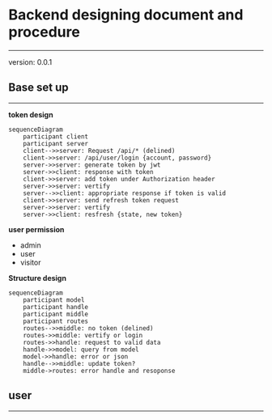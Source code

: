 # Backend designing document and procedure

--------------------------------------

version: 0.0.1

## Base set up

--------------------------------------

**token design**

```mermaid
sequenceDiagram
    participant client
    participant server
    client-->>server: Request /api/* (delined)
    client->>server: /api/user/login {account, password}
    server->>server: generate token by jwt
    server->>client: response with token
    client->>server: add token under Authorization header
    server->>server: vertify
    server-->>client: appropriate response if token is valid
    client->>server: send refresh token request
    server->>server: vertify
    server->>client: resfresh {state, new token}
```

**user permission**

- admin
- user
- visitor

**Structure design**

```mermaid
sequenceDiagram
    participant model
    participant handle
    participant middle
    participant routes
    routes-->>middle: no token (delined)
    routes->>middle: vertify or login
    routes->>handle: request to valid data 
    handle->>model: query from model
    model->>handle: error or json
    handle-->>middle: update token?
    middle->routes: error handle and resoponse
```

## user

--------------------------------------

